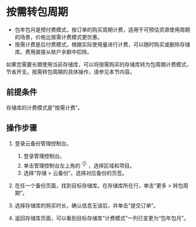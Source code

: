 # 按需转包周期<a name="cbr_03_0007"></a>

-   包年包月是预付费模式，按订单的购买周期计费，适用于可预估资源使用周期的场景，价格比按需计费模式更优惠。
-   按需计费是后付费模式，根据实际使用量进行计费，可以随时购买或删除存储库。费用直接从账户余额中扣除。

如果您需要长期使用当前存储库，可以将按需购买的存储库转为包周期计费模式，节省开支。按需转包周期的具体操作，请参见本节内容。

## 前提条件<a name="section0192188314"></a>

存储库的计费模式是“按需计费”。

## 操作步骤<a name="section18680173811120"></a>

1.  登录云备份管理控制台。
    1.  登录管理控制台。
    2.  单击管理控制台左上角的![](figures/icon-region.png)，选择区域和项目。
    3.  选择“存储 \> 云备份”。选择对应备份的页签。

2.  在任一个备份页面，找到目标存储库。在存储库所在行，单击“更多 \> 转包周期”。
3.  选择存储库的购买时长，确认信息无误后，并单击“提交订单”。
4.  返回存储库页面，可以看到目标存储库“计费模式”一列已变更为“包年包月”。

